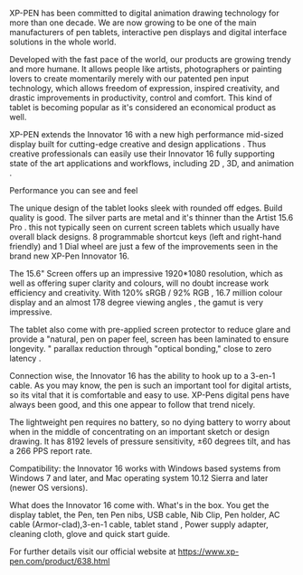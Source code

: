 XP-PEN has been committed to digital animation drawing technology for more than one decade. We are now growing to be one of the main manufacturers of pen tablets, interactive pen displays and digital interface solutions in the whole world.

Developed with the fast pace of the world, our products are growing trendy and more humane. It allows people like artists, photographers or painting lovers to create momentarily merely with our patented pen input technology, which allows freedom of expression, inspired creativity, and drastic improvements in productivity, control and comfort. This kind of tablet is becoming popular as it's considered an economical product as well.

XP-PEN extends the Innovator 16 with a new high performance mid-sized display built for cutting-edge creative and design applications . Thus creative professionals can easily use their Innovator 16 fully supporting state of the art applications and workflows, including 2D , 3D, and animation .

Performance you can see and feel

The unique design of the tablet looks sleek with rounded off edges. Build quality is good. The silver parts are metal and it's thinner than the Artist 15.6 Pro . this not typically seen on current screen tablets which usually have overall black designs. 8 programmable shortcut keys (left and right-hand friendly) and 1 Dial wheel are just a few of the improvements seen in the brand new XP-Pen Innovator 16.

The 15.6" Screen offers up an impressive 1920*1080 resolution, which as well as offering super clarity and colours, will no doubt increase work efficiency and creativity. With 120% sRGB / 92% RGB , 16.7 million colour display and an almost 178 degree viewing angles , the gamut is very impressive. 

The tablet also come with pre-applied screen protector to reduce glare and provide a "natural, pen on paper feel, screen has been laminated to ensure longevity. " parallax reduction through "optical bonding," close to zero latency . 

Connection wise, the Innovator 16 has the ability to hook up to a 3-en-1 cable. As you may know, the pen is such an important tool for digital artists, so its vital that it is comfortable and easy to use. XP-Pens digital pens have always been good, and this one appear to follow that trend nicely.

The lightweight pen requires no battery, so no dying battery to worry about when in the middle of concentrating on an important sketch or design drawing. It has 8192 levels of pressure sensitivity, ±60 degrees tilt, and has a 266 PPS report rate.

Compatibility: the Innovator 16 works with Windows based systems from Windows 7 and later, and Mac operating system 10.12 Sierra and later (newer OS versions).

What does the Innovator 16 come with. What's in the box. You get the display tablet, the Pen, ten Pen nibs, USB cable, Nib Clip, Pen holder, AC cable (Armor-clad),3-en-1 cable, tablet stand , Power supply adapter, cleaning cloth, glove and quick start guide.

For further details visit our official website at https://www.xp-pen.com/product/638.html

